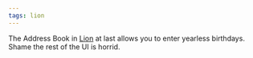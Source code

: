```yaml
---
tags: lion
---
```


The Address Book in [Lion](/wiki/Lion) at last allows you to enter yearless birthdays. Shame the rest of the UI is horrid.
